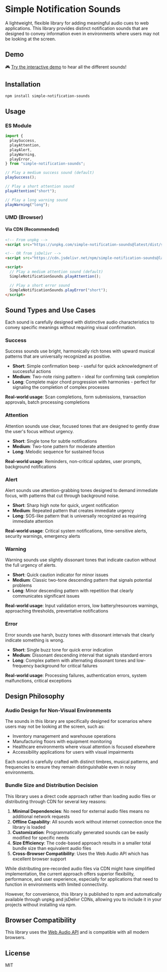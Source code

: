 # Simple Notification Sounds

A lightweight, flexible library for adding meaningful audio cues to web applications. This library provides distinct notification sounds that are designed to convey information even in environments where users may not be looking at the screen.

## Demo

🎮 [Try the interactive demo](https://unpkg.com/simple-notification-sounds@latest/demo.html) to hear all the different sounds!

## Installation

```bash
npm install simple-notification-sounds
```

## Usage

### ES Module

```javascript
import {
  playSuccess,
  playAttention,
  playAlert,
  playWarning,
  playError,
} from "simple-notification-sounds";

// Play a medium success sound (default)
playSuccess();

// Play a short attention sound
playAttention("short");

// Play a long warning sound
playWarning("long");
```

### UMD (Browser)

#### Via CDN (Recommended)

```html
<!-- From unpkg -->
<script src="https://unpkg.com/simple-notification-sounds@latest/dist/simple-notification-sounds.umd.js"></script>

<!-- OR from jsDelivr -->
<script src="https://cdn.jsdelivr.net/npm/simple-notification-sounds@latest/dist/simple-notification-sounds.umd.js"></script>

<script>
  // Play a medium attention sound (default)
  SimpleNotificationSounds.playAttention();

  // Play a short error sound
  SimpleNotificationSounds.playError("short");
</script>
```

## Sound Types and Use Cases

Each sound is carefully designed with distinctive audio characteristics to convey specific meanings without requiring visual confirmation.

### Success

Success sounds use bright, harmonically rich tones with upward musical patterns that are universally recognized as positive.

- **Short**: Simple confirmation beep - useful for quick acknowledgment of successful actions
- **Medium**: Two-note rising pattern - ideal for confirming task completion
- **Long**: Complete major chord progression with harmonies - perfect for signaling the completion of complex processes

**Real-world usage**: Scan completions, form submissions, transaction approvals, batch processing completions

### Attention

Attention sounds use clear, focused tones that are designed to gently draw the user's focus without urgency.

- **Short**: Single tone for subtle notifications
- **Medium**: Two-tone pattern for moderate attention
- **Long**: Melodic sequence for sustained focus

**Real-world usage**: Reminders, non-critical updates, user prompts, background notifications

### Alert

Alert sounds use attention-grabbing tones designed to demand immediate focus, with patterns that cut through background noise.

- **Short**: Sharp high note for quick, urgent notification
- **Medium**: Repeated pattern that creates immediate urgency
- **Long**: SOS-like pattern that is universally recognized as requiring immediate attention

**Real-world usage**: Critical system notifications, time-sensitive alerts, security warnings, emergency alerts

### Warning

Warning sounds use slightly dissonant tones that indicate caution without the full urgency of alerts.

- **Short**: Quick caution indicator for minor issues
- **Medium**: Classic two-tone descending pattern that signals potential problems
- **Long**: Minor descending pattern with repetition that clearly communicates significant issues

**Real-world usage**: Input validation errors, low battery/resources warnings, approaching thresholds, preventative notifications

### Error

Error sounds use harsh, buzzy tones with dissonant intervals that clearly indicate something is wrong.

- **Short**: Single buzz tone for quick error indication
- **Medium**: Dissonant descending interval that signals standard errors
- **Long**: Complex pattern with alternating dissonant tones and low-frequency background for critical failures

**Real-world usage**: Processing failures, authentication errors, system malfunctions, critical exceptions

## Design Philosophy

### Audio Design for Non-Visual Environments

The sounds in this library are specifically designed for scenarios where users may not be looking at the screen, such as:

- Inventory management and warehouse operations
- Manufacturing floors with equipment monitoring
- Healthcare environments where visual attention is focused elsewhere
- Accessibility applications for users with visual impairments

Each sound is carefully crafted with distinct timbres, musical patterns, and frequencies to ensure they remain distinguishable even in noisy environments.

### Bundle Size and Distribution Decision

This library uses a direct code approach rather than loading audio files or distributing through CDN for several key reasons:

1. **Minimal Dependencies**: No need for external audio files means no additional network requests
2. **Offline Capability**: All sounds work without internet connection once the library is loaded
3. **Customization**: Programmatically generated sounds can be easily modified for specific needs
4. **Size Efficiency**: The code-based approach results in a smaller total bundle size than equivalent audio files
5. **Cross-Browser Compatibility**: Uses the Web Audio API which has excellent browser support

While distributing pre-recorded audio files via CDN might have simplified implementation, the current approach offers superior flexibility, performance, and user experience, especially for applications that need to function in environments with limited connectivity.

However, for convenience, this library is published to npm and automatically available through unpkg and jsDelivr CDNs, allowing you to include it in your projects without installing via npm.

## Browser Compatibility

This library uses the [Web Audio API](https://developer.mozilla.org/en-US/docs/Web/API/Web_Audio_API#browser_compatibility) and is compatible with all modern browsers.

## License

MIT
